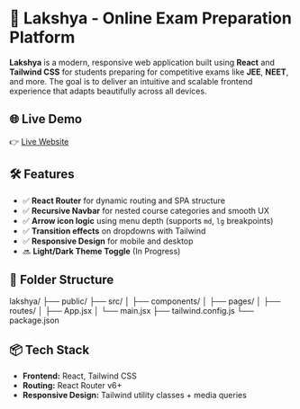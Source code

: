 # 🚀 Lakshya - Online Exam Preparation Platform

**Lakshya** is a modern, responsive web application built using **React** and **Tailwind CSS** for students preparing for competitive exams like **JEE**, **NEET**, and more. The goal is to deliver an intuitive and scalable frontend experience that adapts beautifully across all devices.

## 🌐 Live Demo

👉 [Live Website](https://lakshya-woad.vercel.app/)



## 🛠️ Features

- ✅ **React Router** for dynamic routing and SPA structure
- ✅ **Recursive Navbar** for nested course categories and smooth UX
- ✅ **Arrow icon logic** using menu depth (supports `md`, `lg` breakpoints)
- ✅ **Transition effects** on dropdowns with Tailwind
- ✅ **Responsive Design** for mobile and desktop
- 🔜 **Light/Dark Theme Toggle** (In Progress)

## 📂 Folder Structure
lakshya/
├── public/
├── src/
│ ├── components/
│ ├── pages/
│ ├── routes/
│ ├── App.jsx
│ └── main.jsx
├── tailwind.config.js
└── package.json




## 📦 Tech Stack

- **Frontend:** React, Tailwind CSS
- **Routing:** React Router v6+
- **Responsive Design:** Tailwind utility classes + media queries



